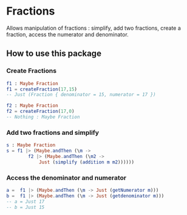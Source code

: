 # Fractions

Allows manipulation of fractions : simplify, add two fractions, create a fraction, access the numerator and denominator.

## How to use this package

### Create Fractions

```elm
f1 : Maybe Fraction
f1 = createFraction(17,15)
-- Just (Fraction { denominator = 15, numerator = 17 })

f2 : Maybe Fraction
f2 = createFraction(17,0)
-- Nothing : Maybe Fraction
```

### Add two fractions and simplify

```elm
s : Maybe Fraction
s = f1 |> (Maybe.andThen (\m ->
        f2 |> (Maybe.andThen (\m2 ->
            Just (simplify (addition m m2))))))
```

### Access the denominator and numerator

```elm
a =  f1 |> (Maybe.andThen (\m -> Just (getNumerator m)))
b =  f1 |> (Maybe.andThen (\m -> Just (getdenominator m)))
-- a = Just 17
-- b = Just 15
```

